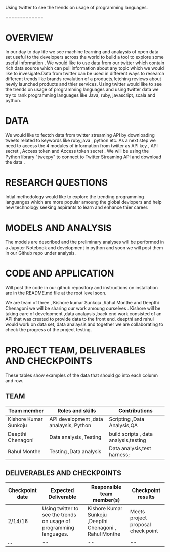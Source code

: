 Using twitter to see the trends on usage of programming languages.

=============

# OVERVIEW 
In our day to day life we see machine learning and analaysis of open data set useful to the developers across the world to build a tool to explore some useful information . We would like to use data from our twitter which contain rich data source which can pull information about any topic which we would like to invesigate.Data from twitter can be used in different ways to research different trends like brands revalution of a products,fetching reviews about newly launched products and thier services.
Using twitter would like to see the trends on usage of programming languages and using twitter data we try to rank programming languages like Java, ruby, javascript, scala and python. 



# DATA

We would like to fectch data from twitter streaming API by downloading tweets related to keywords like ruby,java , python etc.
As a next step we need to access the 4 modules of information from twiiter as API key , API secret , Access token and Access token secret .
We will be using the Python library "tweepy" to connect to Twitter Streaming API and download the data .



# RESEARCH QUESTIONS
Intial methodology
would like to explore the trending programming languanges which are more popular amoung the global devlopers and help new technology seeking aspirants to learn and enhance thier career.


# MODELS AND ANALYSIS

The models are described and the preliminary analyses will be performed in a Jupyter Notebook and development in python and soon we will post them in our Github repo under analysis.



# CODE AND APPLICATION
 
Will post the code in our github repository and instructions on installation are in the README.md file at the root level soon.



We are team of three , Kishore kumar Sunkoju ,Rahul Monthe and Deepthi Chenagoni we will be sharing our work amoung ourselves .
Kishore will be taking care of development ,data analaysis ,back end work consisted of an API that was created to provide data to the front end.  deepthi and rahul would work on data set, data analaysis and together we are collaborating to check the progress of the project testing.




# PROJECT TEAM, DELIVERABLES AND CHECKPOINTS
These tables show  examples of the data that should go into each column and row.


## TEAM

| Team member | Roles and skills | Contributions |
|-------------|-------------------------|---------------------------------------------|
| Kishore Kumar Sunkoju | API development ,data analaysis, Python| Scripting ,Data Analysis,QA |
| Deepthi Chenagoni | Data analysis ,Testing | build scripts , data analysis,testing |
| Rahul Monthe | Testing ,Data analysis  |  Data analysis,test harness; |

## DELIVERABLES AND CHECKPOINTS





| Checkpoint date | Expected Deliverable                                                          | Responsible team member(s) | Checkpoint results                                                                                                                  |
|---------------|-------------------------------------------------------------------------------|----------------------------|-------------------------------------------------------------------------------------------------------------------------------------|
|2/14/16| Using twitter to see the trends on usage of programming languages.  | Kishore Kumar Sunkoju ,Deepthi Chenagoni , Rahul Monthe   | Meets project proposal check point |
|     ...          | -- | --                    |  -- |


